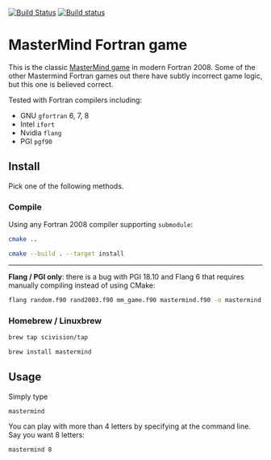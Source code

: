 [![Build Status](https://travis-ci.com/fortran-gaming/mastermind.svg?branch=master)](https://travis-ci.com/fortran-gaming/mastermind)
[![Build status](https://ci.appveyor.com/api/projects/status/3s4vmat2pkxp9c65?svg=true)](https://ci.appveyor.com/project/scivision/mastermind)

# MasterMind Fortran game

This is the classic 
[MasterMind game](https://en.wikipedia.org/wiki/Mastermind_%28board_game%29) 
in modern Fortran 2008.
Some of the other Mastermind Fortran games out there have subtly incorrect game logic, but this one is believed correct.

Tested with Fortran compilers including:

* GNU `gfortran` 6, 7, 8
* Intel `ifort`
* Nvidia `flang`
* PGI `pgf90`


## Install 

Pick one of the following methods.

   
### Compile

Using any Fortran 2008 compiler supporting `submodule`:
```sh
cmake ..

cmake --build . --target install
```

---

**Flang / PGI only**: there is a bug with PGI 18.10 and Flang 6 that requires manually compiling instead of using CMake:
```sh
flang random.f90 rand2003.f90 mm_game.f90 mastermind.f90 -o mastermind
```


### Homebrew / Linuxbrew

```sh
brew tap scivision/tap

brew install mastermind
 ```   

## Usage

Simply type
```sh
mastermind
```
    
You can play with more than 4 letters by specifying at the command line. 
Say you want 8 letters:
```sh
mastermind 8
```
